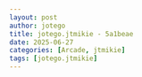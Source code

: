 ```yaml
---
layout: post
author: jotego
title: jotego.jtmikie - 5a1beae
date: 2025-06-27
categories: [Arcade, jtmikie]
tags: [jotego.jtmikie]
---
```


